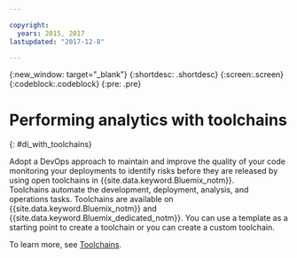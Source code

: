 ```yaml
---

copyright:
  years: 2015, 2017
lastupdated: "2017-12-8"

---
```


{:new_window: target="_blank"}
{:shortdesc: .shortdesc}
{:screen:.screen}
{:codeblock:.codeblock}
{:pre: .pre}

# Performing analytics with toolchains
{: #di_with_toolchains}

Adopt a DevOps approach to maintain and improve the quality of your code monitoring your deployments to identify risks 
before they are released by using open toolchains in {{site.data.keyword.Bluemix_notm}}.  
Toolchains automate the development, deployment, analysis, and operations tasks. 
Toolchains are available on {{site.data.keyword.Bluemix_notm}} and {{site.data.keyword.Bluemix_dedicated_notm}}. 
You can use a template as a starting point to create a toolchain or you can create a custom toolchain.

To learn more, see [Toolchains](/docs/services/ContinuousDelivery/toolchains_about.html#toolchains_about).
